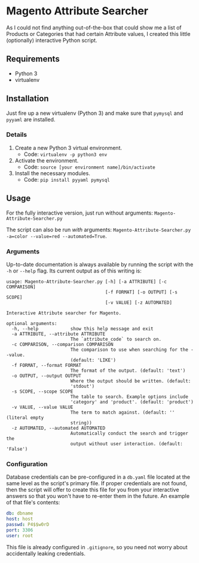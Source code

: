 # Magento Attribute Searcher
As I could not find anything out-of-the-box that could show me a list of Products or Categories that had certain Attribute values, I created this little (optionally) interactive Python script.

## Requirements
- Python 3
- virtualenv

## Installation
Just fire up a new virtualenv (Python 3) and make sure that `pymysql` and `pyyaml` are installed.

### Details
1. Create a new Python 3 virtual environment.
	- Code: `virtualenv -p python3 env`
2. Activate the environment.
	- Code: `source [your environment name]/bin/activate`
3. Install the necessary modules.
	- Code: `pip install pyyaml pymysql`

## Usage
For the fully interactive version, just run without arguments: `Magento-Attribute-Searcher.py`

The script can also be run *with* arguments: `Magento-Attribute-Searcher.py -a=color --value=red --automated=True`.

### Arguments
Up-to-date documentation is always available by running the script with the `-h` or `--help` flag. Its current output as of this writing is:

```
usage: Magento-Attribute-Searcher.py [-h] [-a ATTRIBUTE] [-c COMPARISON]
                                     [-f FORMAT] [-o OUTPUT] [-s SCOPE]
                                     [-v VALUE] [-z AUTOMATED]

Interactive Attribute searcher for Magento.

optional arguments:
  -h, --help            show this help message and exit
  -a ATTRIBUTE, --attribute ATTRIBUTE
                        The `attribute_code` to search on.
  -c COMPARISON, --comparison COMPARISON
                        The comparison to use when searching for the --value.
                        (default: 'LIKE')
  -f FORMAT, --format FORMAT
                        The format of the output. (default: 'text')
  -o OUTPUT, --output OUTPUT
                        Where the output should be written. (default:
                        'stdout')
  -s SCOPE, --scope SCOPE
                        The table to search. Example options include
                        'category' and 'product'. (default: 'product')
  -v VALUE, --value VALUE
                        The term to match against. (default: '' (literal empty
                        string))
  -z AUTOMATED, --automated AUTOMATED
                        Automatically conduct the search and trigger the
                        output without user interaction. (default: 'False')
```

### Configuration
Database credentials can be pre-configured in a `db.yaml` file located at the same level as the script's primary file. If proper credentials are not found, then the script will offer to create this file for you from your interactive answers so that you won't have to re-enter them in the future. An example of that file's contents:

```yaml
db: dbname
host: host
passwd: P4$$w0rD
port: 3306
user: root
```

This file is already configured in `.gitignore`, so you need not worry about accidentally leaking credentials.
